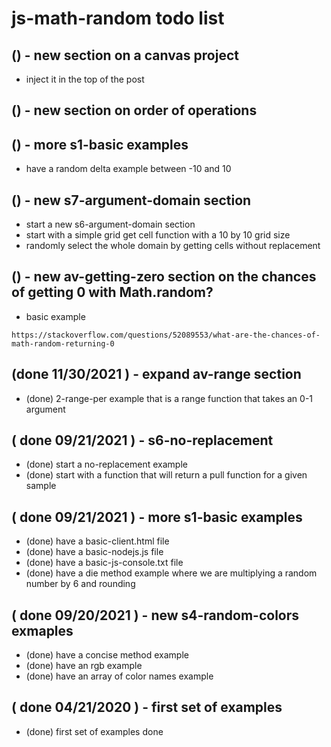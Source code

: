 # js-math-random todo list

## () - new section on a canvas project
* inject it in the top of the post

## () - new section on order of operations

## () - more s1-basic examples
* have a random delta example between -10 and 10

## () - new s7-argument-domain section
* start a new s6-argument-domain section
* start with a simple grid get cell function with a 10 by 10 grid size
* randomly select the whole domain by getting cells without replacement

## () - new av-getting-zero section on the chances of getting 0 with Math.random?
* basic example
```
https://stackoverflow.com/questions/52089553/what-are-the-chances-of-math-random-returning-0
```

## (done 11/30/2021 ) - expand av-range section
* (done) 2-range-per example that is a range function that takes an 0-1 argument

## ( done 09/21/2021 ) - s6-no-replacement
* (done) start a no-replacement example
* (done) start with a function that will return a pull function for a given sample

## ( done 09/21/2021 ) - more s1-basic examples
* (done) have a basic-client.html file 
* (done) have a basic-nodejs.js file 
* (done) have a basic-js-console.txt file
* (done) have a die method example where we are multiplying a random number by 6 and rounding

## ( done 09/20/2021 ) - new s4-random-colors exmaples
* (done) have a concise method example
* (done) have an rgb example
* (done) have an array of color names example

## ( done 04/21/2020 ) - first set of examples
* (done) first set of examples done